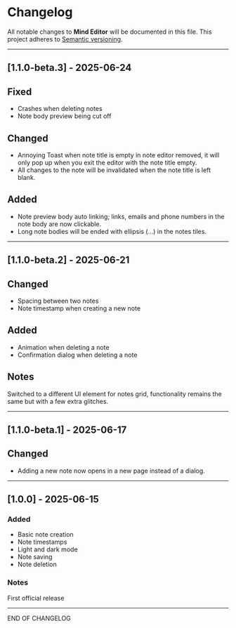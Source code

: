 # Changelog

All notable changes to **Mind Editor** will be documented in this file.
This project adheres to [Semantic versioning](https://semver.org/).

---

## [1.1.0-beta.3] - 2025-06-24

## Fixed

- Crashes when deleting notes
- Note body preview being cut off

## Changed

- Annoying Toast when note title is empty in note editor removed,
  it will only pop up when you exit the editor with the note title empty.
- All changes to the note will be invalidated when the note title is left blank.

## Added

- Note preview body auto linking; links, emails and phone numbers in the note body are now
  clickable.
- Long note bodies will be ended with ellipsis (...) in the notes tiles.

---

## [1.1.0-beta.2] - 2025-06-21

## Changed

- Spacing between two notes
- Note timestamp when creating a new note

## Added

- Animation when deleting a note
- Confirmation dialog when deleting a note

## Notes

Switched to a different UI element for notes grid, functionality remains the same but with a few
extra glitches.

---

## [1.1.0-beta.1] - 2025-06-17

## Changed

- Adding a new note now opens in a new page instead of a dialog.

---

## [1.0.0] - 2025-06-15

### Added

- Basic note creation
- Note timestamps
- Light and dark mode
- Note saving
- Note deletion

### Notes

First official release

---

END OF CHANGELOG

